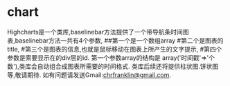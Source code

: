 chart
=====
Highcharts是一个类库,baselinebar方法提供了一个带导航条时间图表,baselinebar方法一共有4个参数,
##第一个是一个数组array
#第二个是图表的title,
#第三个是图表的信息,也就是鼠标移动在图表上所产生的文字提示,
#第四个参数是索要显示在的div层的id.
第一个参数array的结构是 array('时间戳'=>'个数'),类库会自动组合成图表所需要的时间格式.
类库后续还将提供柱状图.饼状图等,敬请期待.
如有问题请发送Gmail:chrfranklin@gmail.com.
